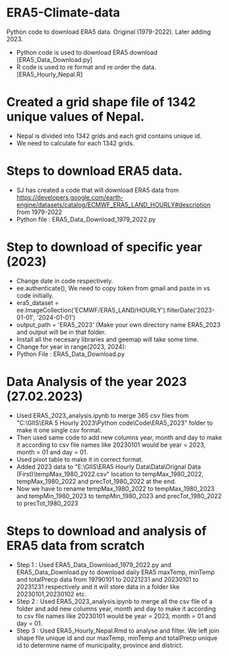 # ERA5-Climate-data
Python code to download ERA5 data. Original (1979-2022). Later adding 2023. 

- Python code is used to download ERA5 download [ERA5_Data_Download.py]
- R code is used to re format and re order the data. [ERA5_Hourly_Nepal.R]

# Created a grid shape file of 1342 unique values of Nepal. 

- Nepal is divided into 1342 grids and each grid contains unique id.
- We need to calculate for each 1342 grids. 

# Steps to download ERA5 data. 

- SJ has created a code that will download ERA5 data from https://developers.google.com/earth-engine/datasets/catalog/ECMWF_ERA5_LAND_HOURLY#description from 1979-2022
- Python file : ERA5_Data_Download_1979_2022.py

# Step to download of specific year (2023)

- Change date in code respectively.
- ee.authenticate(), We need to copy token from gmail and paste in vs code initially. 
- era5_dataset = ee.ImageCollection('ECMWF/ERA5_LAND/HOURLY').filterDate('2023-01-01', '2024-01-01')
- output_path = 'ERA5_2023' (Make your own directory name ERA5_2023 and output will be in that folder.
- Install all the necesary libraries and geemap will take some time.
- Change for year in range(2023, 2024):
- Python File : ERA5_Data_Download.py

# Data Analysis of the year 2023 (27.02.2023)

- Used ERA5_2023_analysis.ipynb to merge 365 csv files from "C:\GIIS\ERA 5 Hourly 2023\Python code\Code\ERA5_2023" folder to make it one single csv format.
- Then used same code to add new columns year, month and day to make it according to csv file names like 20230101 would be year = 2023, month = 01 and day = 01.
- Used pivot table to make it in correct format.
- Added 2023 data to "E:\GIIS\ERA5 Hourly Data\Data\Orignal Data (First)\tempMax_1980_2022.csv" location to tempMax_1980_2022, tempMax_1980_2022 and precTot_1980_2022 at the end.
- Now we have to rename tempMax_1980_2022 to tempMax_1980_2023 and tempMin_1980_2023 to tempMin_1980_2023 and precTot_1980_2022 to precTot_1980_2023

# Steps to download and analysis of ERA5 data from scratch 

- Step 1 : Used ERA5_Data_Download_1979_2022.py and ERA5_Data_Download.py to download daily ERA5 maxTemp, minTemp and totalPrecp data from 19790101 to 20221231 and 20230101 to 20231231 respectively and it will store data in a folder like 20230101,20230102 etc.
- Step 2 : Used ERA5_2023_analysis.ipynb to merge all the csv file of a folder and add new columns year, month and day to make it according to csv file names like 20230101 would be year = 2023, month = 01 and day = 01.
- Step 3 : Used ERA5_Hourly_Nepal.Rmd to analyse and filter. We left join shape file unique id and our  maxTemp, minTemp and totalPrecp unique id to determine name of municipality, province and district. 
